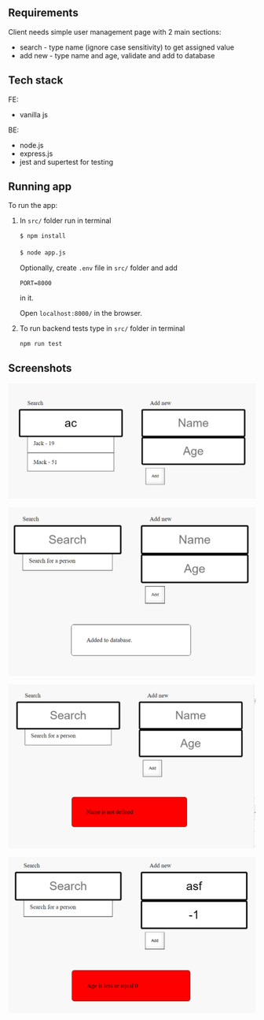 ## Requirements

  Client needs simple user management page with 2 main sections:
  - search - type name (ignore case sensitivity) to get assigned value
  - add new - type name and age, validate and add to database

## Tech stack
  FE:
  - vanilla js

  BE:
  - node.js
  - express.js
  - jest and supertest for testing

## Running app

To run the app:
1. In ``` src/ ```
    folder run in terminal
    ```bash
    $ npm install

    $ node app.js
    ```
    Optionally, create ``` .env ``` file in ``` src/ ``` folder and add
    ```
    PORT=8000
    ```
    in it.

    Open ``` localhost:8000/ ``` in the browser.

2. To run backend tests type in ``` src/ ``` folder in terminal
    ```bash
    npm run test
    ```

## Screenshots

![Main app](images/main.png "Main app")

![Added to db](images/added_to_db.png "Added to db")

![Name not defined](images/name_not_defined.png "Name is not defined")

![Negative age](images/negative_age.png "Negative age")

